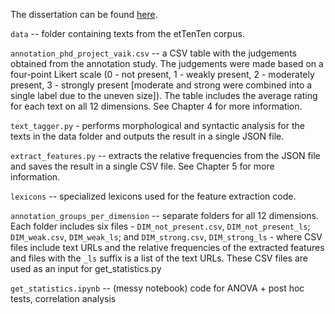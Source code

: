 
The dissertation can be found [here](https://dspace.ut.ee/items/e18a76f7-5905-49ac-b398-1e216df6323f).

`data` -- folder containing texts from the etTenTen corpus.

`annotation_phd_project_vaik.csv` -- a CSV table with the judgements obtained from the annotation study. The judgements were made based on a four-point Likert scale (0 - not present, 1 - weakly present, 2 - moderately present, 3 - strongly present [moderate and strong were combined into a single label due to the uneven size]). The table includes the average rating for each text on all 12 dimensions. See Chapter 4 for more information.

`text_tagger.py` - performs morphological and syntactic analysis for the texts in the data folder and outputs the result in a single JSON file.

`extract_features.py` -- extracts the relative frequencies from the JSON file and saves the result in a single CSV file. See Chapter 5 for more information. 

`lexicons` -- specialized lexicons used for the feature extraction code.

`annotation_groups_per_dimension` -- separate folders for all 12 dimensions. Each folder includes six files -  `DIM_not_present.csv`, `DIM_not_present_ls`; `DIM_weak.csv`, `DIM_weak_ls`; and `DIM_strong.csv`, `DIM_strong_ls` - where CSV files include text URLs and the relative frequencies of the extracted features and files with the `_ls` suffix is a list of the text URLs. These CSV files are used as an input for get_statistics.py 

`get_statistics.ipynb` -- (messy notebook) code for ANOVA + post hoc tests, correlation analysis

